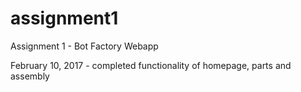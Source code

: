 # assignment1
Assignment 1 - Bot Factory Webapp

February 10, 2017 - completed functionality of homepage, parts and assembly